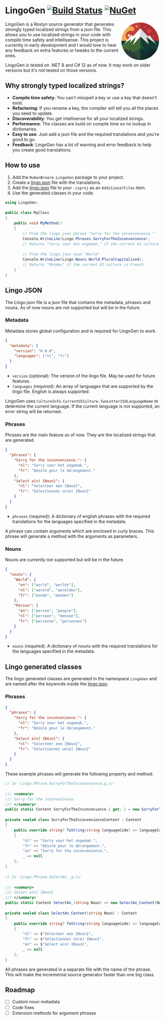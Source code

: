# LingoGen [![Build Status](https://github.com/RubenBroere/LingoGen/actions/workflows/ci.yml/badge.svg?branch=main)](https://github.com/RubenBroere/LingoGen/actions) [![NuGet](https://img.shields.io/nuget/v/RubenBroere.LingoGen.svg)](https://www.nuget.org/packages/RubenBroere.LingoGen/)

<img align="right" width="128" height="128" src="icon.png" alt="LingoGen logo">

LingoGen is a Roslyn source generator that generates strongly typed localized strings from a json file.
This allows you to use localized strings in your code with compile time safety and intellisense.
This project is currently in early development and I would love to hear any feedback on extra features or tweaks to the
current ones.

LingoGen is tested on .NET 8 and C# 12 as of now.
It may work on older versions but it's not tested on those versions.

## Why strongly typed localized strings?

- **Compile time safety**: You can't misspell a key or use a key that doesn't exist.
- **Refactoring**: If you rename a key, the compiler will tell you all the places you need to update.
- **Discoverability**: You get intellisense for all your localized strings.
- **Performance**: The classes are build on compile time so no lookup in dictionaries.
- **Easy to use**: Just add a json file and the required translations and you're good to go.
- **Feedback**: LingoGen has a lot of warning and error feedback to help you create good translations.

## How to use

1. Add the `RubenBroere.LingoGen` package to your project.
2. Create a [lingo.json](#lingo-json) file with the translations.
3. Add the [lingo.json](#lingo-json) file to your `.csproj` as an `AdditionalFiles` item.
4. Use the generated classes in your code.

```csharp
using LingoGen;

public class MyClass
{
    public void MyMethod()
    {
        // From the lingo.json phrase "Sorry for the inconvenience."
        Console.WriteLine(Lingo.Phrases.SorryForTheInconvenience);
        // Returns "Sorry voor het ongemak." if the current UI culture is Dutch. 
        
        // From the lingo.json noun "World"
        Console.WriteLine(Lingo.Nouns.World.PluralCapitalized);
        // Returns "Mondes" if the current UI culture is French.
    }
}
```

## Lingo JSON

The Lingo.json file is a json file that contains the metadata, phrases and nouns.
As of now nouns are not supported but will be in the future.

### Metadata

Metadata stores global configuration and is required for LingoGen to work.

```json
{
  "metadata": {
    "version": "0.0.0",
    "languages": ["nl", "fr"]
  }
}
```

- `version` (optional): The version of the lingo file. May be used for future features.
- `languages` (required): An array of languages that are supported by the lingo file. English is always supported.

LingoGen uses `CultureInfo.CurrentUICulture.TwoLetterISOLanguageName` to determine the current language.
If the current language is not supported, an error string will be returned.

### Phrases

Phrases are the main feature as of now. They are the localized strings that are generated.

```json
{
  "phrases": {
    "Sorry for the inconvenience.": {
      "nl": "Sorry voor het ongemak.",
      "fr": "Désolé pour le dérangement."
    },
    "Select a(n) {Noun}": {
      "nl": "Selecteer een {Noun}",
      "fr": "Sélectionnez un(e) {Noun}"
    }
  }
}
```

- `phrases` (required): A dictionary of english phrases with the required translations for the languages specified in
  the metadata.

A phrase can contain arguments which are enclosed in curly braces.
This phrase will generate a method with the arguments as parameters.

### Nouns

Nouns are currently not supported but will be in the future.

```json
{
  "nouns": {
    "World": {
      "en": ["world", "worlds"],
      "nl": ["wereld", "werelden"],
      "fr": ["monde", "mondes"]
    },
    "Person": {
      "en": ["person", "people"],
      "nl": ["persoon", "mensen"],
      "fr": ["personne", "personnes"]
    }
  }
}
```

- `nouns` (required): A dictionary of nouns with the required translations for the languages specified in the metadata.

## Lingo generated classes

The lingo generated classes are generated in the namespace `LingoGen` and are named after the keywords inside
the [lingo.json](#lingo-json).

### Phrases

```json
{
  "phrases": {
    "Sorry for the inconvenience.": {
      "nl": "Sorry voor het ongemak.",
      "fr": "Désolé pour le dérangement."
    },
    "Select a(n) {Noun}": {
      "nl": "Selecteer een {Noun}",
      "fr": "Sélectionnez un(e) {Noun}"
    }
  }
}
```

These example phrases will generate the following property and method:

```csharp
// In 'Lingo.Phrase.SorryForTheInconvenience.g.cs' 

/// <summary>
/// Sorry for the inconvenience.
/// </summary>
public static Content SorryForTheInconvenience { get; } = new SorryForTheInconvenienceContent();

private sealed class SorryForTheInconvenienceContent : Content
{
    public override string? ToString(string languageCode) => languageCode switch
    {
        "nl" => "Sorry voor het ongemak.",
        "fr" => "Désolé pour le dérangement.",
        "en" => "Sorry for the inconvenience.",
        _ => null
    };
}

// In 'Lingo.Phrase.SelectAn_.g.cs'

/// <summary>
/// Select a(n) {Noun}
/// </summary>
public static Content SelectAn_(string Noun) => new SelectAn_Content(Noun);

private sealed class SelectAn_Content(string Noun) : Content
{
    public override string? ToString(string languageCode) => languageCode switch
    {
        "nl" => $"Selecteer een {Noun}",
        "fr" => $"Sélectionnez un(e) {Noun}",
        "en" => $"Select a(n) {Noun}",
        _ => null
    };
}
```

All phrases are generated in a separate file with the name of the phrase.
This will make the incremental source generator faster than one big class.

## Roadmap

- [ ] Custom noun metadata
- [ ] Code fixes
- [ ] Extension methods for argument phrases